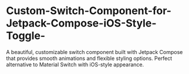 # Custom-Switch-Component-for-Jetpack-Compose-iOS-Style-Toggle-
A beautiful, customizable switch component built with Jetpack Compose that provides smooth animations and flexible styling options. Perfect alternative to Material Switch with iOS-style appearance.
